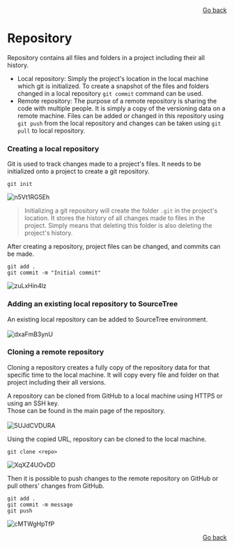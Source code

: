 <p align="right"><a href="../README.md#contents">Go back</a></p>

# Repository

Repository contains all files and folders in a project including their all history.
- Local repository: Simply the project's location in the local machine which git is initialized. To create a snapshot of the files and folders changed in a local repository `git commit` command can be used.
- Remote repository: The purpose of a remote repository is sharing the code with multiple people. It is simply a copy of the versioning data on a remote machine. Files can be added or changed in this repository using `git push` from the local repository and changes can be taken using `git pull` to local repository.


### Creating a local repository
Git is used to track changes made to a project's files. It needs to be initialized onto a project to create a git repository.
```
git init
```
![n5Vt1RG5Eh](https://user-images.githubusercontent.com/48220015/111876093-27348400-89ae-11eb-83d9-f8b01cdae9b1.gif)

> Initializing a git repository will create the folder `.git` in the project's location. It stores the history of all changes made to files in the project. Simply means that deleting this folder is also deleting the project's history.

After creating a repository, project files can be changed, and commits can be made.
```
git add . 
git commit -m "Initial commit"
```
![zuLxHin4lz](https://user-images.githubusercontent.com/48220015/111876376-78914300-89af-11eb-8a25-6f0bddff2060.gif)


### Adding an existing local repository to SourceTree
An existing local repository can be added to SourceTree environment.<br/><br/>
![dxaFmB3ynU](https://user-images.githubusercontent.com/48220015/111876412-b2fae000-89af-11eb-93ee-aa6da67380b4.gif)


### Cloning a remote repository
Cloning a repository creates a fully copy of the repository data for that specific time to the local machine. It will copy every file and folder on that project including their all versions.

A repository can be cloned from GitHub to a local machine using HTTPS or using an SSH key.<br/>
Those can be found in the main page of the repository.<br/><br/>
![5UJdCVDURA](https://user-images.githubusercontent.com/48220015/111876503-11c05980-89b0-11eb-84ea-7737023bc715.gif)

Using the copied URL, repository can be cloned to the local machine.
```
git clone <repo>
```
![XqXZ4UOvDD](https://user-images.githubusercontent.com/48220015/111876557-50561400-89b0-11eb-9286-1ed8dc31f52f.gif)

Then it is possible to push changes to the remote repository on GitHub or pull others' changes from GitHub.
```
git add .
git commit -m message
git push
```
![cMTWgHpTfP](https://user-images.githubusercontent.com/48220015/111876737-25b88b00-89b1-11eb-8b49-7825169a066f.gif)

<p align="right"><a href="../README.md#contents">Go back</a></p>
